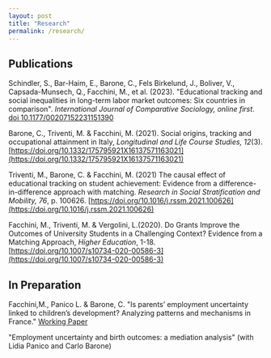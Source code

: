 ```yaml
---
layout: post
title: "Research"
permalink: /research/
---
```


## Publications

Schindler, S., Bar-Haim, E., Barone, C., Fels Birkelund, J., Boliver, V., Capsada-Munsech, Q., Facchini, M., et al. (2023). "Educational tracking and social inequalities in long-term labor market outcomes: Six countries in comparison". *International Journal of Comparative Sociology, online first*. [doi 10.1177/00207152231151390](https://doi.org/10.1177/00207152231151390)

Barone, C., Triventi, M. & Facchini, M. (2021). Social origins, tracking and occupational attainment in Italy, *Longitudinal and Life Course Studies, 12*(3). [https://doi.org/10.1332/175795921X16137571163021](https://doi.org/10.1332/175795921X16137571163021)

Triventi, M., Barone, C. & Facchini, M. (2021) The causal effect of educational tracking on student achievement: Evidence from a difference-in-difference approach with matching.  *Research in Social Stratification and Mobility, 76*, p. 100626. [https://doi.org/10.1016/j.rssm.2021.100626](https://doi.org/10.1016/j.rssm.2021.100626)

Facchini, M., Triventi, M. & Vergolini, L.(2020). Do Grants Improve the Outcomes of University Students in a Challenging Context? Evidence from a Matching Approach, *Higher Education*, 1-18. [https://doi.org/10.1007/s10734-020-00586-3](https://doi.org/10.1007/s10734-020-00586-3)

## In Preparation

Facchini,M., Panico L. & Barone, C. "Is parents’ employment uncertainty linked to children’s development? Analyzing patterns and mechanisms in France." [Working Paper](https://doi.org/10.31235/osf.io/8ex5r_v1)

"Employment uncertainty and birth outcomes: a mediation analysis" (with Lidia Panico and Carlo Barone)

